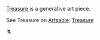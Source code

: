 [Treasure](https://anemy.github.io/treasure/) is a generative art piece.

See Treasure on [Artsable](https://artsable.com):
[Treasure](https://artsable.com/workspace/5de82cbc9ef5ad001fcdd8f9)

⚗ 
